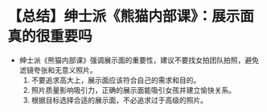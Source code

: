 # 【总结】绅士派《熊猫内部课》：展示面真的很重要吗

-   绅士派《熊猫内部课》强调展示面的重要性，建议不要找女拍团队拍照，避免滤镜夸张和无意义照片。
    1.  不要追求高大上，展示面应该符合自己的需求和目的。
    2.  照片质量影响吸引力，正确的展示面能吸引女孩并建立愉快关系。
    3.  根据目标选择合适的展示面，不必追求过于高级的照片。